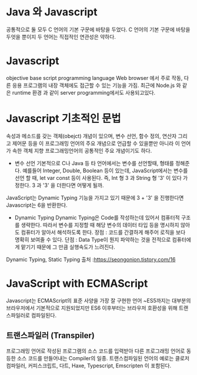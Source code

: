 # Java 와 Javascript
공통적으로 둘 모두 C 언어의 기본 구문에 바탕을 두었다.
C 언어의 기본 구문에 바탕을 두엇을 뿐이지 두 언어는 직접적인 연관성은 약하다.

# Javascript
objective base script programming language
Web browser 에서 주로 작동, 다른 응용 프로그램의 내장 객체에도 접근할 수 있는 기능을 가짐.
최근에 Node.js 와 같은 runtime 환경 과 같이 server programming에서도 사용되고있다.

# Javascript 기초적인 문법
속성과 메소드를 갖는 객체(obejct) 개념이 있으며, 변수 선언, 함수 정의, 연산자 그리고 제어문 등을 이 프로그래밍 언어의
주요 개념으로 언급할 수 있을뿐만 아니라 이 언어가 속한 객체 지향 프로그래밍언어의 공통적인 주요 개념이기도 하다.

- 변수 선언
기본적으로 C나 Java 등 타 언어에서는 변수를 선언할때, 형태를 정해준다. 예를들어 Integer, Double, Boolean 등이 있는데,
JavaScript에서는 변수를 선언 할 때, let var const 등이 사용된다.
즉,  Int 형 3 과 String 형 '3' 이 있다 가정한다.
3 과 '3' 을 더한다면 어떻게 될까.

JavaScript는 Dynamic Typing 기능을 가지고 있기 때문에
3 + '3' 을 진행한다면 Javascript는 6을 반환한다.

* Dynamic Typing 
Dynamic Typing은 Code를 작성하는데 있어서 컴퓨터적 구조를 생략한다.
따라서 변수를 지정할 때 해당 변수의 데이터 타입 등을 명시하지 않아도 컴퓨터가 알아서 해석하도록 한다.
장점 : 코드를 간결하게 해주어 로직을 보다 명확히 보여줄 수 있다.
단점 : Data Type이 뭔지 파악하는 것을 전적으로 컴퓨터에게 맡기기 때문에 그 만큼 실행속도가 느려진다.

Dynamic Typing, Static Typing 출처 :https://seongonion.tistory.com/16

# JavaScript with ECMAScript
Javascript는 ECMAScript의 표준 사양을 가장 잘 구현한 언어
~ES5까지는 대부분의 브라우저에서 기본적으로 지원되었지만
ES6 이후부터는 브라우저 호환성을 위해 트랜스파일러로 컴파일된다.

## 트랜스파일러 (Transpiler)
프로그래밍 언어로 작성된 프로그램의 소스 코드를 입력받아 다른 프로그래밍 언어로 동등한 소스 코드를
만들어내는 Compiler의 일종.
트랜스컴파일된 언어의 예로는 클로저 컴파일러, 커피스크립트, 다트, Haxe, Typescript, Emscripten 이 포함된다.
